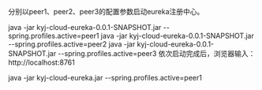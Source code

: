 分别以peer1、peer2、peer3的配置参数启动eureka注册中心。

java -jar kyj-cloud-eureka-0.0.1-SNAPSHOT.jar --spring.profiles.active=peer1
java -jar kyj-cloud-eureka-0.0.1-SNAPSHOT.jar --spring.profiles.active=peer2
java -jar kyj-cloud-eureka-0.0.1-SNAPSHOT.jar --spring.profiles.active=peer3
依次启动完成后，浏览器输入：http://localhost:8761

java -jar kyj-cloud-eureka.jar --spring.profiles.active=peer1